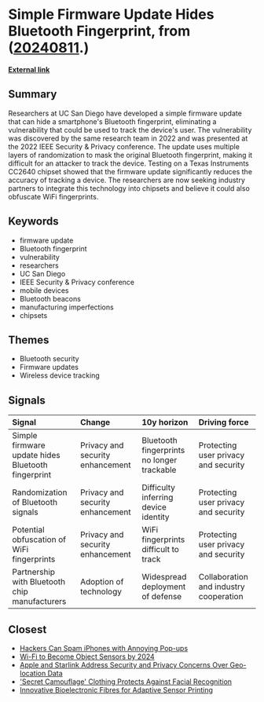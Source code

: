 # __Simple Firmware Update Hides Bluetooth Fingerprint__, from ([20240811](https://kghosh.substack.com/p/20240811).)

__[External link](https://today.ucsd.edu/story/a-simple-firmware-update-completely-hides-a-devices-bluetooth-fingerprint)__



## Summary

Researchers at UC San Diego have developed a simple firmware update that can hide a smartphone's Bluetooth fingerprint, eliminating a vulnerability that could be used to track the device's user. The vulnerability was discovered by the same research team in 2022 and was presented at the 2022 IEEE Security & Privacy conference. The update uses multiple layers of randomization to mask the original Bluetooth fingerprint, making it difficult for an attacker to track the device. Testing on a Texas Instruments CC2640 chipset showed that the firmware update significantly reduces the accuracy of tracking a device. The researchers are now seeking industry partners to integrate this technology into chipsets and believe it could also obfuscate WiFi fingerprints.

## Keywords

* firmware update
* Bluetooth fingerprint
* vulnerability
* researchers
* UC San Diego
* IEEE Security & Privacy conference
* mobile devices
* Bluetooth beacons
* manufacturing imperfections
* chipsets

## Themes

* Bluetooth security
* Firmware updates
* Wireless device tracking

## Signals

| Signal                                             | Change                           | 10y horizon                                | Driving force                          |
|:---------------------------------------------------|:---------------------------------|:-------------------------------------------|:---------------------------------------|
| Simple firmware update hides Bluetooth fingerprint | Privacy and security enhancement | Bluetooth fingerprints no longer trackable | Protecting user privacy and security   |
| Randomization of Bluetooth signals                 | Privacy and security enhancement | Difficulty inferring device identity       | Protecting user privacy and security   |
| Potential obfuscation of WiFi fingerprints         | Privacy and security enhancement | WiFi fingerprints difficult to track       | Protecting user privacy and security   |
| Partnership with Bluetooth chip manufacturers      | Adoption of technology           | Widespread deployment of defense           | Collaboration and industry cooperation |

## Closest

* [Hackers Can Spam iPhones with Annoying Pop-ups](a94bc00d909eee777b372b65a0eedda5)
* [Wi-Fi to Become Object Sensors by 2024](4171db6b2f6aee191a7eb30c335dcf21)
* [Apple and Starlink Address Security and Privacy Concerns Over Geo-location Data](9aeb3f6e38d687e4c1a4d696c31e54df)
* ['Secret Camouflage' Clothing Protects Against Facial Recognition](281fd0758b55c5d94dbc4a181e043f2c)
* [Innovative Bioelectronic Fibres for Adaptive Sensor Printing](0370fcd11fe23fc06dd8784115da238b)